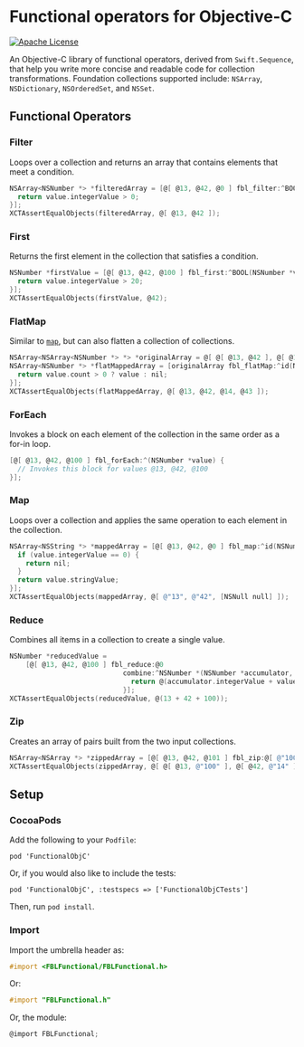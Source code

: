 # Functional operators for Objective-C

[![Apache
License](https://img.shields.io/badge/license-Apache%202-lightgrey.svg?style=flat)](LICENSE)

An Objective-C library of functional operators, derived from `Swift.Sequence`,
that help you write more concise and readable code for collection
transformations. Foundation collections supported include: `NSArray`,
`NSDictionary`, `NSOrderedSet`, and `NSSet`.

## Functional Operators

### Filter

Loops over a collection and returns an array that contains elements that meet a
condition.

```objectivec
NSArray<NSNumber *> *filteredArray = [@[ @13, @42, @0 ] fbl_filter:^BOOL(NSNumber *value) {
  return value.integerValue > 0;
}];
XCTAssertEqualObjects(filteredArray, @[ @13, @42 ]);
```

### First

Returns the first element in the collection that satisfies a condition.

```objectivec
NSNumber *firstValue = [@[ @13, @42, @100 ] fbl_first:^BOOL(NSNumber *value) {
  return value.integerValue > 20;
}];
XCTAssertEqualObjects(firstValue, @42);
```

### FlatMap

Similar to [`map`](#map), but can also flatten a collection of collections.

```objectivec
NSArray<NSArray<NSNumber *> *> *originalArray = @[ @[ @13, @42 ], @[ @14, @43 ], @[] ];
NSArray<NSNumber *> *flatMappedArray = [originalArray fbl_flatMap:^id(NSArray<NSNumber *> *value) {
  return value.count > 0 ? value : nil;
}];
XCTAssertEqualObjects(flatMappedArray, @[ @13, @42, @14, @43 ]);
```

### ForEach

Invokes a block on each element of the collection in the same order as a for-in
loop.

```objectivec
[@[ @13, @42, @100 ] fbl_forEach:^(NSNumber *value) {
  // Invokes this block for values @13, @42, @100
}];
```

### Map

Loops over a collection and applies the same operation to each element in the
collection.

```objectivec
NSArray<NSString *> *mappedArray = [@[ @13, @42, @0 ] fbl_map:^id(NSNumber *value) {
  if (value.integerValue == 0) {
    return nil;
  }
  return value.stringValue;
}];
XCTAssertEqualObjects(mappedArray, @[ @"13", @"42", [NSNull null] ]);
```

### Reduce

Combines all items in a collection to create a single value.

```objectivec
NSNumber *reducedValue =
    [@[ @13, @42, @100 ] fbl_reduce:@0
                            combine:^NSNumber *(NSNumber *accumulator, NSNumber *value) {
                              return @(accumulator.integerValue + value.integerValue);
                            }];
XCTAssertEqualObjects(reducedValue, @(13 + 42 + 100));
```

### Zip

Creates an array of pairs built from the two input collections.

```objectivec
NSArray<NSArray *> *zippedArray = [@[ @13, @42, @101 ] fbl_zip:@[ @"100", @"14" ]];
XCTAssertEqualObjects(zippedArray, @[ @[ @13, @"100" ], @[ @42, @"14" ] ]);
```

## Setup

### CocoaPods

Add the following to your `Podfile`:

    pod 'FunctionalObjC'

Or, if you would also like to include the tests:

    pod 'FunctionalObjC', :testspecs => ['FunctionalObjCTests']

Then, run `pod install`.

### Import

Import the umbrella header as:

```objectivec
#import <FBLFunctional/FBLFunctional.h>
```

Or:

```objectivec
#import "FBLFunctional.h"
```

Or, the module:

```objectivec
@import FBLFunctional;
```
